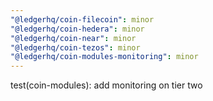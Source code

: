 ```yaml
---
"@ledgerhq/coin-filecoin": minor
"@ledgerhq/coin-hedera": minor
"@ledgerhq/coin-near": minor
"@ledgerhq/coin-tezos": minor
"@ledgerhq/coin-modules-monitoring": minor
---
```


test(coin-modules): add monitoring on tier two
